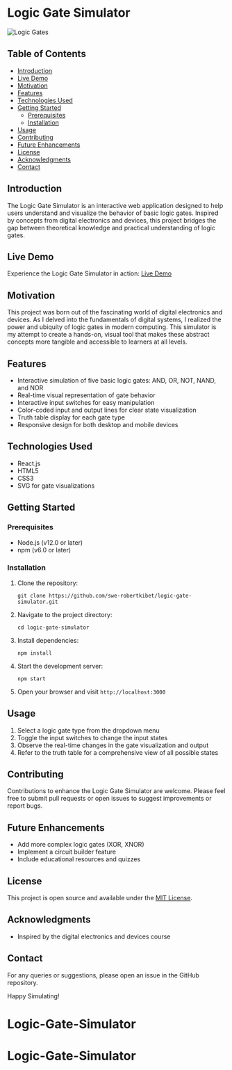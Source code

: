 # Logic Gate Simulator

![Logic Gates](https://github.com/user-attachments/assets/2113a8bc-bb29-4ea3-bd9b-aea1acfafd20)

## Table of Contents

- [Introduction](#introduction)
- [Live Demo](#live-demo)
- [Motivation](#motivation)
- [Features](#features)
- [Technologies Used](#technologies-used)
- [Getting Started](#getting-started)
  - [Prerequisites](#prerequisites)
  - [Installation](#installation)
- [Usage](#usage)
- [Contributing](#contributing)
- [Future Enhancements](#future-enhancements)
- [License](#license)
- [Acknowledgments](#acknowledgments)
- [Contact](#contact)

## Introduction

The Logic Gate Simulator is an interactive web application designed to help users understand and visualize the behavior of basic logic gates. Inspired by concepts from digital electronics and devices, this project bridges the gap between theoretical knowledge and practical understanding of logic gates.

## Live Demo

Experience the Logic Gate Simulator in action: [Live Demo](https://logicsim.robertkibet.com/)

## Motivation

This project was born out of the fascinating world of digital electronics and devices. As I delved into the fundamentals of digital systems, I realized the power and ubiquity of logic gates in modern computing. This simulator is my attempt to create a hands-on, visual tool that makes these abstract concepts more tangible and accessible to learners at all levels.

## Features

- Interactive simulation of five basic logic gates: AND, OR, NOT, NAND, and NOR
- Real-time visual representation of gate behavior
- Interactive input switches for easy manipulation
- Color-coded input and output lines for clear state visualization
- Truth table display for each gate type
- Responsive design for both desktop and mobile devices

## Technologies Used

- React.js
- HTML5
- CSS3
- SVG for gate visualizations

## Getting Started

### Prerequisites

- Node.js (v12.0 or later)
- npm (v6.0 or later)

### Installation

1. Clone the repository:

   ```
   git clone https://github.com/swe-robertkibet/logic-gate-simulator.git
   ```

2. Navigate to the project directory:

   ```
   cd logic-gate-simulator
   ```

3. Install dependencies:

   ```
   npm install
   ```

4. Start the development server:

   ```
   npm start
   ```

5. Open your browser and visit `http://localhost:3000`

## Usage

1. Select a logic gate type from the dropdown menu
2. Toggle the input switches to change the input states
3. Observe the real-time changes in the gate visualization and output
4. Refer to the truth table for a comprehensive view of all possible states

## Contributing

Contributions to enhance the Logic Gate Simulator are welcome. Please feel free to submit pull requests or open issues to suggest improvements or report bugs.

## Future Enhancements

- Add more complex logic gates (XOR, XNOR)
- Implement a circuit builder feature
- Include educational resources and quizzes

## License

This project is open source and available under the [MIT License](LICENSE).

## Acknowledgments

- Inspired by the digital electronics and devices course

## Contact

For any queries or suggestions, please open an issue in the GitHub repository.

Happy Simulating!
# Logic-Gate-Simulator
# Logic-Gate-Simulator
